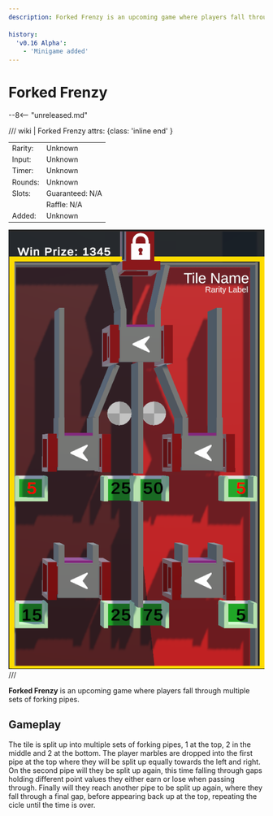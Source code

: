 ```yaml
---
description: Forked Frenzy is an upcoming game where players fall through multiple sets of forking pipes.

history:
  'v0.16 Alpha':
    - 'Minigame added'
---
```


# Forked Frenzy

--8<-- "unreleased.md"

/// wiki | Forked Frenzy
    attrs: {class: 'inline end' }

|         |                 |
|---------|-----------------|
| Rarity: | Unknown         |
| Input:  | Unknown         |
| Timer:  | Unknown         |
| Rounds: | Unknown         |
| Slots:  | Guaranteed: N/A |
|         | Raffle: N/A     |
| Added:  | Unknown         |

![bounce-house](../../assets/images/minigames/twitch/forked-frenzy.png)
///

**Forked Frenzy** is an upcoming game where players fall through multiple sets of forking pipes.

## Gameplay

The tile is split up into multiple sets of forking pipes, 1 at the top, 2 in the middle and 2 at the bottom. The player marbles are dropped into the first pipe at the top where they will be split up equally towards the left and right.  
On the second pipe will they be split up again, this time falling through gaps holding different point values they either earn or lose when passing through. Finally will they reach another pipe to be split up again, where they fall through a final gap, before appearing back up at the top, repeating the cicle until the time is over.